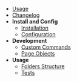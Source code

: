 - [Usage](/usage)
- [Changelog](/changelog)
- **Install and Config**
    - [Installation](/install_config/installation)
    - [Configuration](/install_config/configuration)
- **Development**
    - [Custom Commands](/development/custom-commands)
    - [Page Objects](/development/page-objects)
- **Usage**
    - [Folders Structure](usage/folders)
    - [Tests](/usage/tests)
